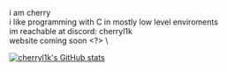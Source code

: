 i am cherry \
i like programming with C in mostly low level enviroments \
im reachable at discord: cherryl1k \
website coming soon <?> \

[![cherryl1k's GitHub stats](https://github-readme-stats.vercel.app/api?username=cherryl1k)](https://github.com/anuraghazra/github-readme-stats)
